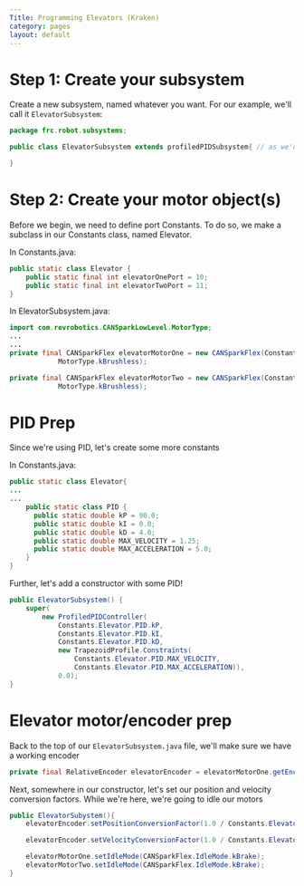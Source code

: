 ```yaml
---
Title: Programming Elevators (Kraken)
category: pages
layout: default
---
```


# Step 1: Create your subsystem
Create a new subsystem, named whatever you want. For our example, we'll call it `ElevatorSubsystem`:

```java
package frc.robot.subsystems;

public class ElevatorSubsystem extends profiledPIDSubsystem{ // as we'd like to use PID probably

}
```

# Step 2: Create your motor object(s)
Before we begin, we need to define port Constants. To do so, we make a subclass in our Constants class, named Elevator.

In Constants.java:
```java
public static class Elevator {
    public static final int elevatorOnePort = 10;
    public static final int elevatorTwoPort = 11;
}
```

In ElevatorSubsystem.java:
```java
import com.revrobotics.CANSparkLowLevel.MotorType;
...
...
private final CANSparkFlex elevatorMotorOne = new CANSparkFlex(Constants.Elevator.elevatorOnePort,
            MotorType.kBrushless);

private final CANSparkFlex elevatorMotorTwo = new CANSparkFlex(Constants.Elevator.elevatorTwoPort,
            MotorType.kBrushless);
```

# PID Prep
Since we're using PID, let's create some more constants

In Constants.java:
```java
public static class Elevator{
...
...
    public static class PID {
      public static double kP = 90.0;
      public static double kI = 0.0;
      public static double kD = 4.0;
      public static double MAX_VELOCITY = 1.25;
      public static double MAX_ACCELERATION = 5.0;
    }
}
```

Further, let's add a constructor with some PID!
```java
public ElevatorSubsystem() {
    super(
        new ProfiledPIDController(
            Constants.Elevator.PID.kP,
            Constants.Elevator.PID.kI,
            Constants.Elevator.PID.kD,
            new TrapezoidProfile.Constraints(
                Constants.Elevator.PID.MAX_VELOCITY,
                Constants.Elevator.PID.MAX_ACCELERATION)),
            0.0);
}
```


# Elevator motor/encoder prep

Back to the top of our `ElevatorSubsystem.java` file, we'll make sure we have a working encoder
```java
private final RelativeEncoder elevatorEncoder = elevatorMotorOne.getEncoder();
```

Next, somewhere in our constructor, let's set our position and velocity conversion factors. While we're here, we're going to idle our motors
```java
public ElevatorSubystem(){
    elevatorEncoder.setPositionConversionFactor(1.0 / Constants.Elevator.motorTurnsPerMeter);

    elevatorEncoder.setVelocityConversionFactor(1.0 / Constants.Elevator.motorTurnsPerMeter);

    elevatorMotorOne.setIdleMode(CANSparkFlex.IdleMode.kBrake);
    elevatorMotorTwo.setIdleMode(CANSparkFlex.IdleMode.kBrake);
}
```

